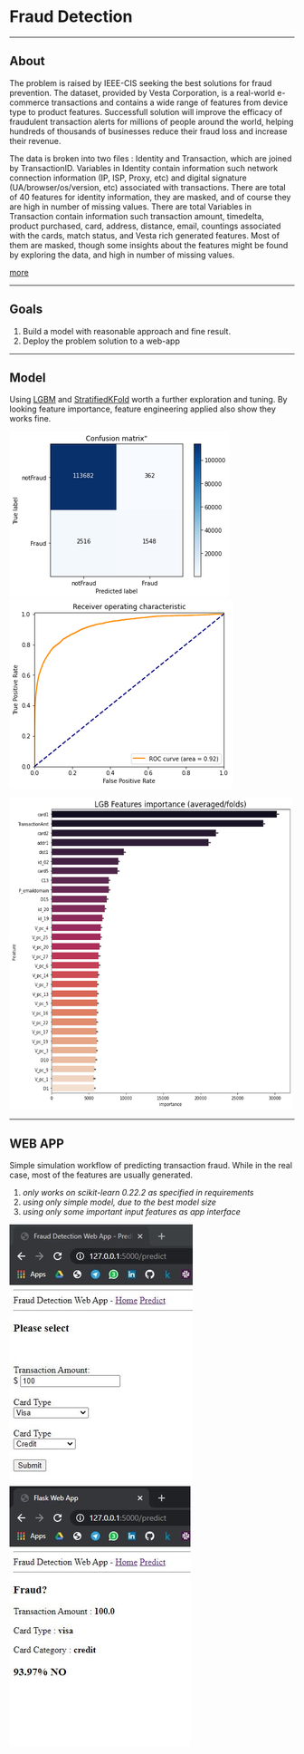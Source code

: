 # Fraud Detection 

<hr>

## About 

The problem is raised by IEEE-CIS seeking the best solutions for fraud prevention. 
The dataset, provided by Vesta Corporation, is a real-world e-commerce transactions and contains a wide range of features from device type to product features. 
Successfull solution will improve the efficacy of fraudulent transaction alerts for millions of people around the world, helping hundreds of thousands of businesses reduce their fraud loss and increase their revenue.

The data is broken into two files : Identity and Transaction, which are joined by TransactionID.
Variables in Identity contain information such network connection information (IP, ISP, Proxy, etc) and digital signature (UA/browser/os/version, etc) associated with transactions.
There are total of 40 features for identity information, they are masked, and of course they are high in number of missing values. There are total 
Variables in Transaction contain information such transaction amount, timedelta, product purchased, card, address, distance, email, countings associated with the cards, match status, and Vesta rich generated features.
Most of them are masked, though some insights about the features might be found by exploring the data, and high in number of missing values.

[more](https://www.kaggle.com/c/ieee-fraud-detection/overview)

<hr>

## Goals

1. Build a model with reasonable approach and fine result.
2. Deploy the problem solution to a web-app

<hr>
         
## Model

Using [LGBM](https://lightgbm.readthedocs.io/en/latest/index.html) and [StratifiedKFold](https://scikit-learn.org/0.21/modules/generated/sklearn.model_selection.RepeatedKFold.html#sklearn.model_selection.RepeatedKFold) worth a further exploration and tuning.
By looking feature importance, feature engineering applied also show they works fine.


![Alt](image/lgbm_result_cm.png "cm") ![Alt](image/lgbm_result_rocauc.png "title-2")

<img src='image/lgbm_result_feature_importance.png' width="500" height="550" />

<hr>

## WEB APP

Simple simulation workflow of predicting transaction fraud. While in the real case, most of the features are usually generated.

1. _only works on scikit-learn 0.22.2 as specified in requirements_
2. _using only simple model, due to the best model size_
3. _using only some important input features as app interface_

![Alt](image/app1.JPG "cm") ![Alt](image/app2.JPG "title-2")

